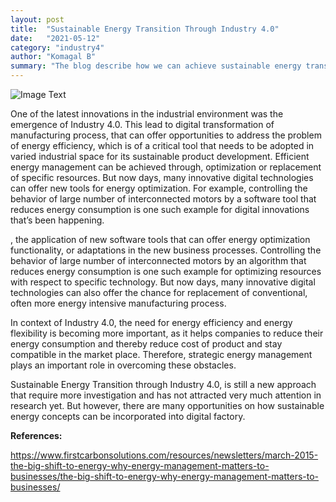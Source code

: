 ```yaml
---
layout: post
title:  "Sustainable Energy Transition Through Industry 4.0"
date:   "2021-05-12"
category: "industry4"
author: "Komagal B"
summary: "The blog describe how we can achieve sustainable energy transistion through Industry 4.0"
---
```


![Image Text](https://cache.careers360.mobi/media/schools/social-media/media-gallery/10486/2019/6/15/Happy%20Days%20School-physics%20lab.jpg)


One of the latest innovations in the industrial environment was the emergence of Industry 4.0. This lead to digital transformation of manufacturing process, that can offer opportunities to address the problem of energy efficiency, which is of a critical tool that needs to be adopted in varied industrial space for its sustainable product development. Efficient energy management can be achieved through, optimization or replacement of specific resources. But now days, many innovative digital technologies can offer new tools for energy optimization. For example, controlling the behavior of large number of interconnected motors by a software tool that reduces energy consumption is one such example for digital innovations that’s been happening.

, the application of new software tools that can offer energy optimization functionality, or adaptations in the new business processes. Controlling the behavior of large number of interconnected motors by an algorithm that reduces energy consumption is one such example for optimizing resources with respect to specific technology. But now days, many innovative digital technologies can also offer the chance for replacement of conventional, often more energy intensive manufacturing process.

In context of Industry 4.0, the need for energy efficiency and energy flexibility is becoming more important, as it helps companies to reduce their energy consumption and thereby reduce cost of product and stay compatible in the market place. Therefore, strategic energy management plays an important role in overcoming these obstacles.

Sustainable Energy Transition through Industry 4.0, is still a new approach that require more investigation and has not attracted very much attention in research yet. But however, there are many opportunities on how sustainable energy concepts can be incorporated into digital factory.


**References:**

<https://www.firstcarbonsolutions.com/resources/newsletters/march-2015-the-big-shift-to-energy-why-energy-management-matters-to-businesses/the-big-shift-to-energy-why-energy-management-matters-to-businesses/>